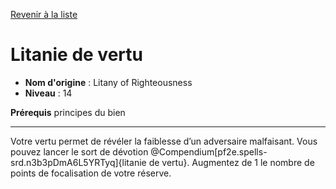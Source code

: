 [Revenir à la liste](..)

# Litanie de vertu

 * **Nom d'origine** : Litany of Righteousness
 * **Niveau** : 14


<p><strong>Prérequis</strong> principes du bien</p>
<hr>
<p>Votre vertu permet de révéler la faiblesse d’un adversaire malfaisant. Vous pouvez lancer le sort de dévotion @Compendium[pf2e.spells-srd.n3b3pDmA6L5YRTyq]{litanie de vertu}. Augmentez de 1 le nombre de points de focalisation de votre réserve.</p>